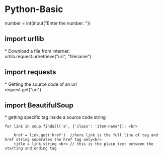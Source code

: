 
# Python-Basic

number = int(input("Enter the number: ")) <br>

<h2>import urllib</h2>
* Download a file from internet: <br>
    urllib.request.urlretrieve("url", "filename")  <br>


<h2>import requests</h2>
* Getting the source code of an url <br>
	request.get("url") <br>


<h2>import BeautifulSoup</h2>
* getting specific tag inside a source code string <br>

	for link in soup.findall('a', {'class': 'item-name'}): <br>
	
		href = link.get('href')  //here link is the full line of tag and href string seperates the href tag only<br>
		title = link.string <br> // this is the plain text between the starting and ending tag
